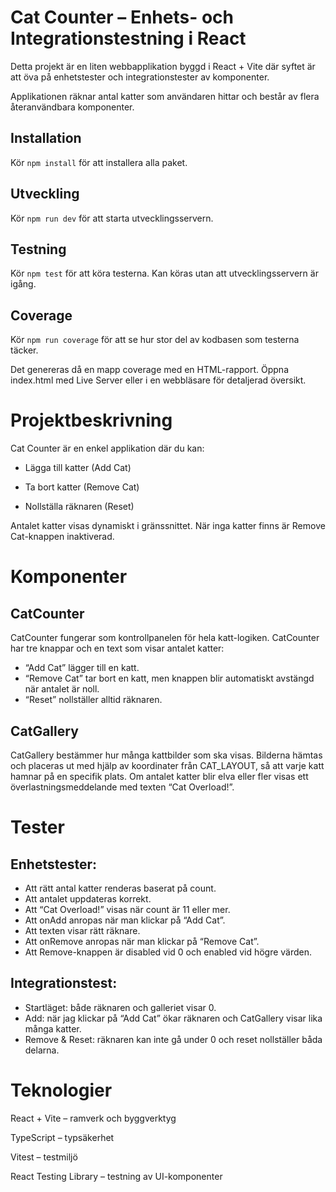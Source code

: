 # Cat Counter – Enhets- och Integrationstestning i React

Detta projekt är en liten webbapplikation byggd i React + Vite där syftet är att öva på enhetstester och integrationstester av komponenter.

Applikationen räknar antal katter som användaren hittar och består av flera återanvändbara komponenter.

## Installation

Kör `npm install` för att installera alla paket.

## Utveckling

Kör `npm run dev` för att starta utvecklingsservern.

## Testning

Kör `npm test` för att köra testerna. Kan köras utan att utvecklingsservern är igång.

## Coverage

Kör `npm run coverage` för att se hur stor del av kodbasen som testerna täcker.

Det genereras då en mapp coverage
med en HTML-rapport.
Öppna index.html med Live Server eller i en webbläsare för detaljerad översikt.

# Projektbeskrivning

Cat Counter är en enkel applikation där du kan:

- Lägga till katter (Add Cat)

- Ta bort katter (Remove Cat)

- Nollställa räknaren (Reset)

Antalet katter visas dynamiskt i gränssnittet. När inga katter finns är Remove Cat-knappen inaktiverad.

# Komponenter

## CatCounter

CatCounter fungerar som kontrollpanelen för hela katt-logiken.
CatCounter har tre knappar och en text som visar antalet katter:

- “Add Cat” lägger till en katt.
- “Remove Cat” tar bort en katt, men knappen blir automatiskt avstängd när antalet är noll.
- “Reset” nollställer alltid räknaren.

## CatGallery

CatGallery bestämmer hur många kattbilder som ska visas. Bilderna hämtas och placeras ut med hjälp av koordinater från CAT_LAYOUT, så att varje katt hamnar på en specifik plats. Om antalet katter blir elva eller fler visas ett överlastningsmeddelande med texten “Cat Overload!”.

# Tester

## Enhetstester:

- Att rätt antal katter renderas baserat på count.
- Att antalet uppdateras korrekt.
- Att “Cat Overload!” visas när count är 11 eller mer.
- Att onAdd anropas när man klickar på “Add Cat”.
- Att texten visar rätt räknare.
- Att onRemove anropas när man klickar på “Remove Cat”.
- Att Remove-knappen är disabled vid 0 och enabled vid högre värden.

## Integrationstest:

- Startläget: både räknaren och galleriet visar 0.
- Add: när jag klickar på “Add Cat” ökar räknaren och CatGallery visar lika många katter.
- Remove & Reset: räknaren kan inte gå under 0 och reset nollställer båda delarna.

# Teknologier

React + Vite – ramverk och byggverktyg

TypeScript – typsäkerhet

Vitest – testmiljö

React Testing Library – testning av UI-komponenter
